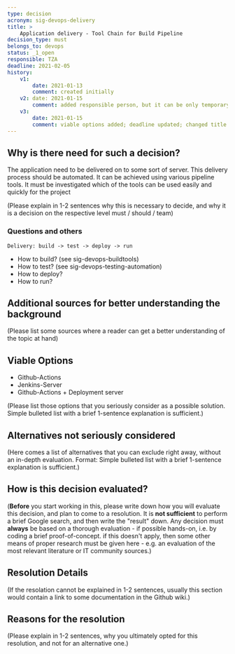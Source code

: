 ```yaml
---
type: decision
acronym: sig-devops-delivery
title: >
    Application delivery - Tool Chain for Build Pipeline
decision_type: must
belongs_to: devops
status: _1_open
responsible: TZA
deadline: 2021-02-05
history:
    v1:
        date: 2021-01-13
        comment: created initially
    v2: date: 2021-01-15
        comment: added responsible person, but it can be only temporary; First explanation of "Why is there need for such a decision?"
    v3: 
        date: 2021-01-15
        comment: viable options added; deadline updated; changed title
---
```



## Why is there need for such a decision?

The application need to be delivered on to some sort of server.
This delivery process should be automated.
It can be achieved using various pipeline tools.
It must be investigated which of the tools can be used easily and quickly for the project

(Please explain in 1-2 sentences why this is necessary to decide, and why it is a decision on the respective level
must / should / team)

### Questions and others

    Delivery: build -> test -> deploy -> run

* How to build? (see sig-devops-buildtools)
* How to test? (see sig-devops-testing-automation)
* How to deploy?
* How to run?

## Additional sources for better understanding the background

(Please list some sources where a reader can get a better understanding of the topic at hand)


## Viable Options

* Github-Actions
* Jenkins-Server
* Github-Actions + Deployment server


(Please list those options that you seriously consider as a possible solution. Simple bulleted list with a brief 
1-sentence explanation is sufficient.)


## Alternatives not seriously considered

(Here comes a list of alternatives that you can exclude right away, without an in-depth evaluation. Format: 
Simple bulleted list with a brief 1-sentence explanation is sufficient.)



## How is this decision evaluated?

(**Before** you start working in this, please write down how you will evaluate this decision, and plan to 
come to a resolution. 
It is  **not sufficient** to perform a brief Google search, and then write  the "result" down. Any decision must
**always** be based on a thorough evaluation - if possible hands-on, i.e. by coding a brief proof-of-concept.
if this doesn't apply, then some other means of proper research must be given here - e.g. an evaluation of 
the most relevant literature or IT community sources.) 

 
## Resolution Details

(If the resolation cannot be explained in 1-2 sentences, usually this section would contain a link to some
documentation in the Github wiki.)


## Reasons for the resolution

(Please explain in 1-2 sentences, why you ultimately opted for this resolution, and not for an alternative one.)

